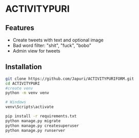 # ACTIVITYPURI

## Features
- Create tweets with text and optional image
- Bad word filter: "shit", "fuck", "bobo"
- Admin view for tweets

## Installation
```bash
git clone https://github.com/Japuri/ACTIVITYPURIFORM.git
cd ACTIVITYPURI
#create venv
python -m venv venv

# Windows
venv\Scripts\activate

pip install -r requirements.txt
python manage.py migrate
python manage.py createsuperuser
python manage.py runserver

